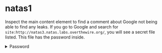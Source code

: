 # natas1

Inspect the main content element to find a comment about Google not being able to find any leaks. If you go to Google and search for `site:http://natas3.natas.labs.overthewire.org/`, you will see a secret file listed. This file has the password inside.

<details>
  <summary>Password</summary>
  ```
  Z9tkRkWmpt9Qr7XrR5jWRkgOU901swEZ
  ```
</details>
